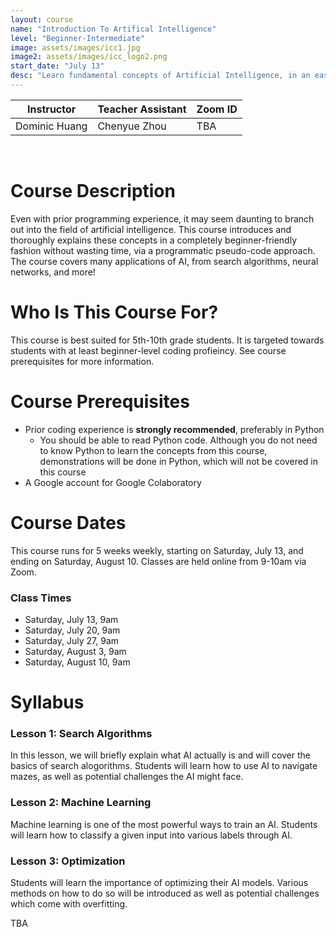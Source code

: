 ```yaml
---
layout: course
name: "Introduction To Artifical Intelligence"
level: "Beginner-Intermediate"
image: assets/images/icc1.jpg
image2: assets/images/icc_logo2.png
start_date: "July 13"
desc: "Learn fundamental concepts of Artificial Intelligence, in an easy to grasp way!"
---
```

<link rel="stylesheet" href="assets/css/table.css">
<table class="styled-table">
    <thead>
        <tr>
            <th>Instructor</th>
            <th>Teacher Assistant</th>
            <th>Zoom ID</th>
        </tr>
    </thead>
    <tbody>
        <tr>
            <td>Dominic Huang</td>
            <td>Chenyue Zhou</td>
            <td>TBA</td>
        </tr>
    </tbody>
</table>
<br/>

# Course Description

Even with prior programming experience, it may seem daunting to branch out into the field of artificial intelligence. This course introduces and thoroughly explains these concepts in a completely beginner-friendly fashion without wasting time, via a programmatic pseudo-code approach. The course covers many applications of AI, from search algorithms, neural networks, and more!

# Who Is This Course For?

This course is best suited for 5th-10th grade students. It is targeted towards students with at least beginner-level coding profieincy. See course prerequisites for more information.

# Course Prerequisites

- Prior coding experience is **strongly recommended**, preferably in Python
  - You should be able to read Python code. Although you do not need to know Python to learn the concepts from this course, demonstrations will be done in Python, which will not be covered in this course
- A Google account for Google Colaboratory

# Course Dates

This course runs for 5 weeks weekly, starting on Saturday, July 13, and ending on Saturday, August 10. Classes are held online from 9-10am via Zoom.

### Class Times

- Saturday, July 13, 9am
- Saturday, July 20, 9am
- Saturday, July 27, 9am
- Saturday, August 3, 9am
- Saturday, August 10, 9am

# Syllabus

### Lesson 1: Search Algorithms

In this lesson, we will briefly explain what AI actually is and will cover the basics of search alogorithms. Students will learn how to use AI to navigate mazes, as well as potential challenges the AI might face.

### Lesson 2: Machine Learning

Machine learning is one of the most powerful ways to train an AI. Students will learn how to classify a given input into various labels through AI.

### Lesson 3: Optimization

Students will learn the importance of optimizing their AI models. Various methods on how to do so will be introduced as well as potential challenges which come with overfitting.

TBA